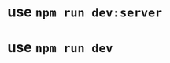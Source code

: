 <!--
 * @Author: zwq
 * @Date: 2024-09-26 11:15:53
 * @LastEditors: zwq
 * @LastEditTime: 2024-10-24 10:04:05
 * @Description:
-->

# use `npm run dev:server`

# use `npm run dev`
